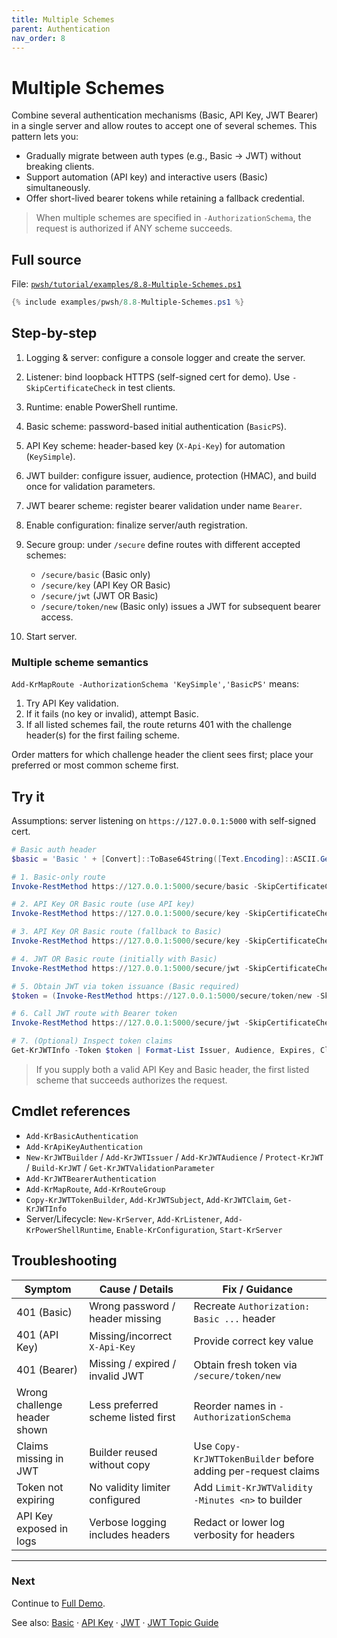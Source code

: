 ```yaml
---
title: Multiple Schemes
parent: Authentication
nav_order: 8
---
```


# Multiple Schemes

Combine several authentication mechanisms (Basic, API Key, JWT Bearer) in a single server and allow
routes to accept one of several schemes. This pattern lets you:

- Gradually migrate between auth types (e.g., Basic -> JWT) without breaking clients.
- Support automation (API key) and interactive users (Basic) simultaneously.
- Offer short-lived bearer tokens while retaining a fallback credential.

> When multiple schemes are specified in `-AuthorizationSchema`, the request is authorized if ANY scheme succeeds.

## Full source

File: [`pwsh/tutorial/examples/8.8-Multiple-Schemes.ps1`][8.8-Multiple-Schemes.ps1]

```powershell
{% include examples/pwsh/8.8-Multiple-Schemes.ps1 %}
```

## Step-by-step

1. Logging & server: configure a console logger and create the server.
2. Listener: bind loopback HTTPS (self-signed cert for demo). Use `-SkipCertificateCheck` in test clients.
3. Runtime: enable PowerShell runtime.
4. Basic scheme: password-based initial authentication (`BasicPS`).
5. API Key scheme: header-based key (`X-Api-Key`) for automation (`KeySimple`).
6. JWT builder: configure issuer, audience, protection (HMAC), and build once for validation parameters.
7. JWT bearer scheme: register bearer validation under name `Bearer`.
8. Enable configuration: finalize server/auth registration.
9. Secure group: under `/secure` define routes with different accepted schemes:

   - `/secure/basic` (Basic only)
   - `/secure/key` (API Key OR Basic)
   - `/secure/jwt` (JWT OR Basic)
   - `/secure/token/new` (Basic only) issues a JWT for subsequent bearer access.

10. Start server.

### Multiple scheme semantics

`Add-KrMapRoute -AuthorizationSchema 'KeySimple','BasicPS'` means:

1. Try API Key validation.
2. If it fails (no key or invalid), attempt Basic.
3. If all listed schemes fail, the route returns 401 with the challenge header(s) for the first failing scheme.

Order matters for which challenge header the client sees first; place your preferred or most common scheme first.

## Try it

Assumptions: server listening on `https://127.0.0.1:5000` with self-signed cert.

```powershell
# Basic auth header
$basic = 'Basic ' + [Convert]::ToBase64String([Text.Encoding]::ASCII.GetBytes('admin:password'))

# 1. Basic-only route
Invoke-RestMethod https://127.0.0.1:5000/secure/basic -SkipCertificateCheck -Headers @{ Authorization = $basic }

# 2. API Key OR Basic route (use API key)
Invoke-RestMethod https://127.0.0.1:5000/secure/key -SkipCertificateCheck -Headers @{ 'X-Api-Key' = 'my-secret-api-key' }

# 3. API Key OR Basic route (fallback to Basic)
Invoke-RestMethod https://127.0.0.1:5000/secure/key -SkipCertificateCheck -Headers @{ Authorization = $basic }

# 4. JWT OR Basic route (initially with Basic)
Invoke-RestMethod https://127.0.0.1:5000/secure/jwt -SkipCertificateCheck -Headers @{ Authorization = $basic }

# 5. Obtain JWT via token issuance (Basic required)
$token = (Invoke-RestMethod https://127.0.0.1:5000/secure/token/new -SkipCertificateCheck -Headers @{ Authorization = $basic }).access_token

# 6. Call JWT route with Bearer token
Invoke-RestMethod https://127.0.0.1:5000/secure/jwt -SkipCertificateCheck -Headers @{ Authorization = "Bearer $token" }

# 7. (Optional) Inspect token claims
Get-KrJWTInfo -Token $token | Format-List Issuer, Audience, Expires, Claims
```

> If you supply both a valid API Key and Basic header, the first listed scheme that succeeds authorizes the request.

## Cmdlet references

- `Add-KrBasicAuthentication`
- `Add-KrApiKeyAuthentication`
- `New-KrJWTBuilder` / `Add-KrJWTIssuer` / `Add-KrJWTAudience` / `Protect-KrJWT` / `Build-KrJWT` / `Get-KrJWTValidationParameter`
- `Add-KrJWTBearerAuthentication`
- `Add-KrMapRoute`, `Add-KrRouteGroup`
- `Copy-KrJWTTokenBuilder`, `Add-KrJWTSubject`, `Add-KrJWTClaim`, `Get-KrJWTInfo`
- Server/Lifecycle: `New-KrServer`, `Add-KrListener`, `Add-KrPowerShellRuntime`, `Enable-KrConfiguration`, `Start-KrServer`

## Troubleshooting

| Symptom                      | Cause / Details                                | Fix / Guidance                                                |
| ---------------------------- | ---------------------------------------------- | ------------------------------------------------------------- |
| 401 (Basic)                  | Wrong password / header missing                | Recreate `Authorization: Basic ...` header                    |
| 401 (API Key)                | Missing/incorrect `X-Api-Key`                  | Provide correct key value                                     |
| 401 (Bearer)                 | Missing / expired / invalid JWT                | Obtain fresh token via `/secure/token/new`                    |
| Wrong challenge header shown | Less preferred scheme listed first             | Reorder names in `-AuthorizationSchema`                       |
| Claims missing in JWT        | Builder reused without copy                    | Use `Copy-KrJWTTokenBuilder` before adding per-request claims |
| Token not expiring           | No validity limiter configured                 | Add `Limit-KrJWTValidity -Minutes <n>` to builder             |
| API Key exposed in logs      | Verbose logging includes headers               | Redact or lower log verbosity for headers                     |

---

### Next

Continue to [Full Demo](./8.Full-Demo).

See also: [Basic](./1.Basic-PS) · [API Key](./3.Api-Key) · [JWT](./4.Jwt) · [JWT Topic Guide](/topics/jwt)

[8.8-Multiple-Schemes.ps1]: /pwsh/tutorial/examples/8.8-Multiple-Schemes.ps1
